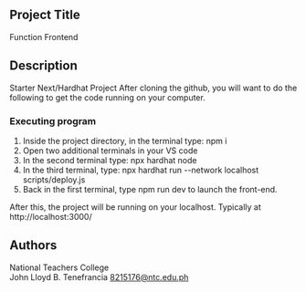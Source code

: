 ## Project Title
Function Frontend

## Description
Starter Next/Hardhat Project
After cloning the github, you will want to do the following to get the code running on your computer.


### Executing program


1. Inside the project directory, in the terminal type: npm i
2. Open two additional terminals in your VS code
3. In the second terminal type: npx hardhat node
4. In the third terminal, type: npx hardhat run --network localhost scripts/deploy.js
5. Back in the first terminal, type npm run dev to launch the front-end.

After this, the project will be running on your localhost. 
Typically at http://localhost:3000/


## Authors

National Teachers College  
John Lloyd B. Tenefrancia
8215176@ntc.edu.ph
